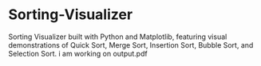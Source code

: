 # Sorting-Visualizer
Sorting Visualizer built with Python and Matplotlib, featuring visual demonstrations of Quick Sort, Merge Sort, Insertion Sort, Bubble Sort, and Selection Sort.
i am working on output.pdf
